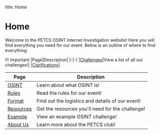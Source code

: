 title: Home

# Home

Welcome to the PETCS OSINT Internet Investigation website! Here you will find everything you need for our event. Below is an outline of where to find everything: 

!!! Important
|Page|Description|
|-|-|
|[Challenges](challenges/summary.md)|View a list of all our challenges!|
|[Clarifications](Internet-Investigation/clarifications.md)|

|Page|Description|
|-|-|
|[OSINT](OSINT/osint.md)|Learn about what OSINT is!|
|[Rules](Internet-Investigation/rules.md)|Read the rules for our event!|
|[Format](Internet-Investigation/format.md)|Find out the logistics and details of our event!|
|[Resources](internet-Investigation/resources.md)|Get the resources you'll need for the challenge!|
|[Example](example/example.md)|View an example OSINT challenge!|
|[About Us](about-us)|Learn more about the PETCS club!|